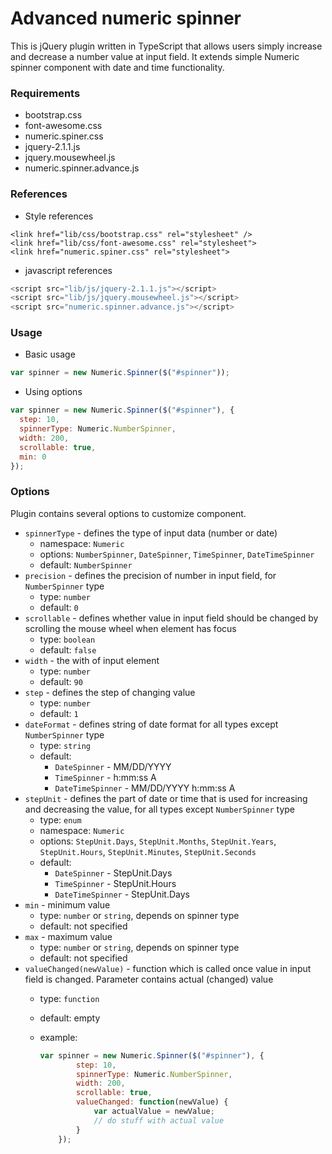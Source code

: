 # Advanced numeric spinner

This is jQuery plugin written in TypeScript that allows users simply increase and decrease a number value at input field. It extends simple Numeric spinner component with date and time functionality.

### Requirements
* bootstrap.css
* font-awesome.css
* numeric.spiner.css
* jquery-2.1.1.js
* jquery.mousewheel.js
* numeric.spinner.advance.js

### References
* Style references
```
<link href="lib/css/bootstrap.css" rel="stylesheet" />
<link href="lib/css/font-awesome.css" rel="stylesheet">
<link href="numeric.spiner.css" rel="stylesheet">
```

* javascript references
```javascript
<script src="lib/js/jquery-2.1.1.js"></script>
<script src="lib/js/jquery.mousewheel.js"></script>
<script src="numeric.spinner.advance.js"></script>
```

### Usage
* Basic usage
```javascript
var spinner = new Numeric.Spinner($("#spinner"));
```

* Using options
```javascript
var spinner = new Numeric.Spinner($("#spinner"), {
  step: 10,
  spinnerType: Numeric.NumberSpinner,
  width: 200,
  scrollable: true,
  min: 0
});
```

### Options
Plugin contains several options to customize component.
* `spinnerType` - defines the type of input data (number or date)
  - namespace: `Numeric`
  - options: `NumberSpinner`, `DateSpinner`, `TimeSpinner`, `DateTimeSpinner`
  - default: `NumberSpinner`
* `precision` - defines the precision of number in input field, for `NumberSpinner` type
  - type: `number`
  - default: `0`
* `scrollable` - defines whether value in input field should be changed by scrolling the mouse wheel when element has focus
  - type: `boolean`
  - default: `false`
* `width` - the with of input element
  - type: `number`
  - default: `90`
* `step` - defines the step of changing value
  - type: `number`
  - default: `1`
* `dateFormat` - defines string of date format for all types except `NumberSpinner` type
  - type: `string`
  - default:
    - `DateSpinner` - MM/DD/YYYY
    - `TimeSpinner` - h:mm:ss A
    - `DateTimeSpinner` - MM/DD/YYYY h:mm:ss A
* `stepUnit` - defines the part of date or time that is used for increasing and decreasing the value, for all types except `NumberSpinner` type
  - type: `enum`
  - namespace: `Numeric`
  - options: `StepUnit.Days`, `StepUnit.Months`, `StepUnit.Years`, `StepUnit.Hours`, `StepUnit.Minutes`, `StepUnit.Seconds`
  - default:
    - `DateSpinner` - StepUnit.Days
    - `TimeSpinner` - StepUnit.Hours
    - `DateTimeSpinner` - StepUnit.Days
* `min` - minimum value
  - type: `number` or `string`, depends on spinner type
  - default: not specified
* `max` - maximum value
  - type: `number` or `string`, depends on spinner type
  - default: not specified
* `valueChanged(newValue)` - function which is called once value in input field is changed. Parameter contains actual (changed) value
  - type: `function`
  - default: empty
  - example:
  
    ````javascript
    var spinner = new Numeric.Spinner($("#spinner"), {
            step: 10,
            spinnerType: Numeric.NumberSpinner,
            width: 200,
            scrollable: true,
            valueChanged: function(newValue) {
                var actualValue = newValue;
                // do stuff with actual value
            }
        });
    ````
